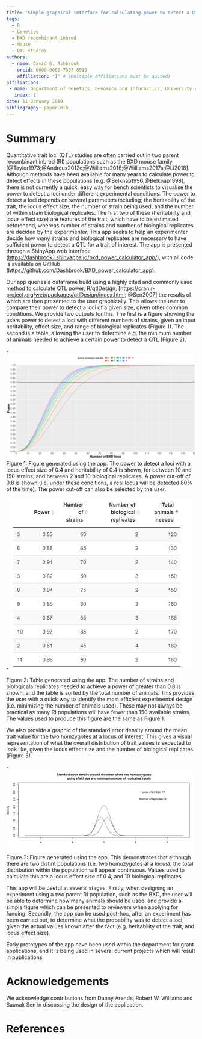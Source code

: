 ```yaml
---
title: 'Simple graphical interface for calculating power to detect a QTL in a two parent recombinent inbred population, such as the BXD family'
tags:
  - R
  - Genetics
  - BXD recombinant inbred
  - Mouse
  - QTL studies
authors:
  - name: David G. Ashbrook
    orcid: 0000-0002-7397-8910
    affiliation: "1" # (Multiple affiliations must be quoted)
affiliations:
 - name: Department of Genetics, Genomics and Informatics, University of Tennessee Health Science Center, USA
   index: 1
date: 11 January 2019
bibliography: paper.bib
---
```


# Summary

Quantitative trait loci (QTL) studies are often carried out in two parent recombinant inbred (RI) populations
such as the BXD mouse family [@Taylor1973;@Andreux2012c;@Williams2016;@Williams2017a;@Li2018]. Although methods
have been available for many years to calculate power to detect effects in these populations [e.g. @Belknap1996;@Belknap1998],
there is not currently a quick, easy way for bench scientists to visualise the power to detect a loci under different 
experimental conditions. The power to detect a loci depends on several parameters including; the heritability 
of the trait, the locus effect size, the number of  strain being used, and the number of within strain biological 
replicates. The first two of these (heritability and locus effect size) are features of the trait, which have to
be estimated beforehand, whereas number of strains and number of biological replicates are decided by the 
experimenter. This app seeks to help an experimenter decide how many strains and biological replicates are 
necessary to have sufficient power to detect a QTL for a trait of interest. The app is presented through a ShinyApp web interface (https://dashbrook1.shinyapps.io/bxd_power_calculator_app/), with all code is available on GitHub (https://github.com/Dashbrook/BXD_power_calculator_app). 

Our app queries a dataframe build using a highly cited and commonly used method to calculate QTL power, R/qtlDesign, 
[https://cran.r-project.org/web/packages/qtlDesign/index.html; @Sen2007] the results of which are then presented to the user graphically. This allows the user to compare their power to detect a loci of a given size, given other common conditions. We provide two outputs for this. The first is a figure showing the users power to detect a loci with different numbers of 
strains, given an input heritability, effect size, and range of biological replicates (Figure 1). The second is a table,
allowing the user to determine e.g. the minimum number of animals needed to achieve a certain power to detect
a QTL (Figure 2).

-![Figure 1](Figure_1.png) Figure 1: Figure generated using the app. The power to detect a loci with a locus effect size
of 0.4 and heritability of 0.4 is shown, for between 10 and 150 strains, and between 2 and 10 biological replicates. A power cut-off of 0.8 is shown (i.e. under these conditions, a real locus will be detected 80% of the time). The power cut-off can also be selected by the user. 


-![Figure 2](Figure_2.JPG) 

Figure 2: Table generated using the app. The number of strains and biologicala replicates needed to achieve a power of greater than 0.8 is shown, and the table is sorted by the total number of animals. This provides the user with a quick way to identify the most efficient experimental design (i.e. minimizing the number of animals used). These may not always be practical as many RI populations will have fewer than 150 available strains. The values used to produce this figure are the same as Figure 1. 


We also provide a graphic of the standard error density around the mean trait value for the two homzygotes 
at a locus of interest. This gives a visual representation of what the overall distribution of trait values
is expected to look like, given the locus effect size and the number of biological replicates (Figure 3). 

-![Figure 3](Figure_3.png) Figure 3: Figure generated using the app. This demonstrates that although there are two distint populations (i.e. two homozygotes at a locus), the total distribution within the population will appear continuous. Values used to calculate this are a locus effect size of 0.4, and 10 biological replicates. 


This app will be useful at several stages. Firstly, when designing an experiment using a two parent RI population, such as the BXD, the user will be able to determine how many animals should be used, and provide a simple figure which can
be presented to reviewers when applying for funding. Secondly, the app can be used post-hoc, after an experiment has been carried out, to determine what the probability was to detect a loci, given the actual values known after the fact 
(e.g. heritability of the trait, and locus effect size). 

Early prototypes of the app have been used within the department for grant applications, and it is being
used in several current projects which will result in publications. 


# Acknowledgements

We acknowledge contributions from Danny Arends, Robert W. Williams and Śaunak Sen in discussing the design of the application.

# References
